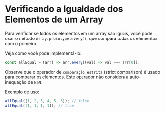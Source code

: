 # Verificando a Igualdade dos Elementos de um Array

Para verificar se todos os elementos em um array são iguais, você pode usar o método `Array.prototype.every()`, que compara todos os elementos com o primeiro.

Veja como você pode implementá-lo:

```js
const allEqual = (arr) => arr.every((val) => val === arr[0]);
```

Observe que o operador de `comparação estrita` (strict comparison) é usado para comparar os elementos. Este operador não considera a auto-inequação de `NaN`.

Exemplo de uso:

```js
allEqual([1, 2, 3, 4, 5, 6]); // false
allEqual([1, 1, 1, 1]); // true
```
